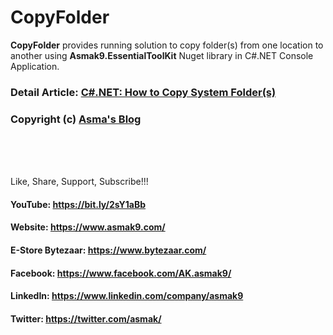 # CopyFolder
**CopyFolder** provides running solution to copy folder(s) from one location to another using **Asmak9.EssentialToolKit** Nuget library in C#.NET Console Application.

### Detail Article: [C#.NET: How to Copy System Folder(s)](https://bit.ly/3rbzWnz)

### Copyright (c) [Asma's Blog](https://www.asmak9.com/)

<br/>
<br/>
<br/>

Like, Share, Support, Subscribe!!!

#### YouTube: https://bit.ly/2sY1aBb 

#### Website: https://www.asmak9.com/

#### E-Store Bytezaar: https://www.bytezaar.com/

#### Facebook: https://www.facebook.com/AK.asmak9/

#### LinkedIn: https://www.linkedin.com/company/asmak9

#### Twitter: https://twitter.com/asmak/
